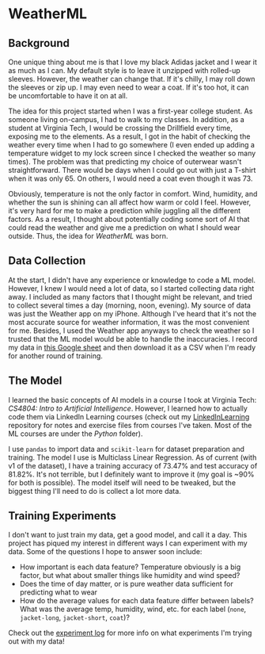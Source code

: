 # WeatherML
## Background
One unique thing about me is that I love my black Adidas jacket and I wear it as
much as I can. My default style is to leave it unzipped with rolled-up sleeves.
However, the weather can change that. If it's chilly, I may roll down the
sleeves or zip up. I may even need to wear a coat. If it's too hot, it can be
uncomfortable to have it on at all.

The idea for this project started when I was a first-year college student. As
someone living on-campus, I had to walk to my classes. In addition, as a student
at Virginia Tech, I would be crossing the Drillfield every time, exposing me to
the elements. As a result, I got in the habit of checking the weather every time
when I had to go somewhere (I even ended up adding a temperature widget to my
lock screen since I checked the weather so many times). The problem was that
predicting my choice of outerwear wasn't straightforward. There would be days
when I could go out with just a T-shirt when it was only 65. On others, I would
need a coat even though it was 73.

Obviously, temperature is not the only factor in comfort. Wind, humidity, and
whether the sun is shining can all affect how warm or cold I feel. However, it's
very hard for me to make a prediction while juggling all the different factors.
As a result, I thought about potentially coding some sort of AI that could read
the weather and give me a prediction on what I should wear outside. Thus, the
idea for *WeatherML* was born.

## Data Collection
At the start, I didn't have any experience or knowledge to code a ML model.
However, I knew I would need a lot of data, so I started collecting data right
away. I included as many factors that I thought might be relevant, and tried to
collect several times a day (morning, noon, evening). My source of data was just
the Weather app on my iPhone. Although I've heard that it's not the most
accurate source for weather information, it was the most convenient for me.
Besides, I used the Weather app anyways to check the weather so I trusted that
the ML model would be able to handle the inaccuracies. I record my data in
[this Google sheet](https://docs.google.com/spreadsheets/d/1wjoOM3OyRlOUdET7_jU2uoCyOraQOWY8XGOw8LVWK3A/edit?usp=sharing)
and then download it as a CSV when I'm ready for another round of training.

## The Model
I learned the basic concepts of AI models in a course I took at Virginia Tech:
*CS4804: Intro to Artificial Intelligence*. However, I learned how to actually
code them via LinkedIn Learning courses (check out my
[LinkedInLearning](https://github.com/tikkikkit21/LinkedInLearning)
repository for notes and exercise files from courses I've taken. Most of the ML
courses are under the *Python* folder).

I use `pandas` to import data and `scikit-learn` for dataset preparation and
training. The model I use is Multiclass Linear Regression. As of current (with
v1 of the dataset), I have a training accuracy of 73.47% and test accuracy of
81.82%. It's not terrible, but I definitely want to improve it (my goal is ~90%
for both is possible). The model itself will need to be tweaked, but the biggest
thing I'll need to do is collect a lot more data.

## Training Experiments
I don't want to just train my data, get a good model, and call it a day. This
project has piqued my interest in different ways I can experiment with my data.
Some of the questions I hope to answer soon include:

- How important is each data feature? Temperature obviously is a big factor, but
  what about smaller things like humidity and wind speed?
- Does the time of day matter, or is pure weather data sufficient for predicting
  what to wear
- How do the average values for each data feature differ between labels? What
  was the average temp, humidity, wind, etc. for each label (`none`,
  `jacket-long`, `jacket-short`, `coat`)?

Check out the [experiment log](https://github.com/tikkikkit21/WeatherML/blob/main/data/experiment_log.md)
for more info on what experiments I'm trying out with my data!
